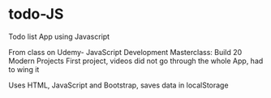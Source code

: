 # todo-JS
Todo list App using Javascript

From class on Udemy- JavaScript Development Masterclass: Build 20 Modern Projects
First project, videos did not go through the whole App, had to wing it

Uses HTML, JavaScript and Bootstrap, saves data in localStorage
